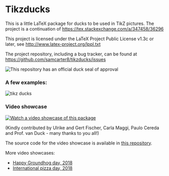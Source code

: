 # Tikzducks

This is a little LaTeX package for ducks to be used in TikZ pictures. The project is a continuation of https://tex.stackexchange.com/a/347458/36296

This project is licensed under the LaTeX Project Public License v1.3c or later, see http://www.latex-project.org/lppl.txt

The project repository, including a bug tracker, can be found at https://github.com/samcarter8/tikzducks/issues

![This repository has an official duck seal of approval](https://i.stack.imgur.com/mSAtL.png)

### A few examples:

![tikz ducks](https://user-images.githubusercontent.com/8226363/33049537-e71e9dd0-ce60-11e7-8b4c-7e1de0177f14.png)

### Video showcase

[![Watch a video showcase of this package](https://i.stack.imgur.com/iwZPt.png)](https://vimeo.com/246256860)

(Kindly contributed by Ulrike and Gert Fischer, Carla Maggi, Paulo Cereda and Prof. van Duck - many thanks to you all!)

The source code for the video showcase is available in [this repository](https://github.com/cereda/duck-extravaganza).

More video showcases:

- [Happy Groundhog day, 2018](https://vimeo.com/252719006)
- [International pizza day, 2018](https://vimeo.com/254643482)
